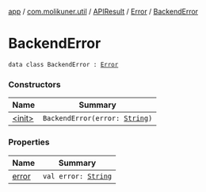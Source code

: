 [app](../../../../index.md) / [com.molikuner.util](../../../index.md) / [APIResult](../../index.md) / [Error](../index.md) / [BackendError](./index.md)

# BackendError

`data class BackendError : `[`Error`](../index.md)

### Constructors

| Name | Summary |
|---|---|
| [&lt;init&gt;](-init-.md) | `BackendError(error: `[`String`](https://kotlinlang.org/api/latest/jvm/stdlib/kotlin/-string/index.html)`)` |

### Properties

| Name | Summary |
|---|---|
| [error](error.md) | `val error: `[`String`](https://kotlinlang.org/api/latest/jvm/stdlib/kotlin/-string/index.html) |
